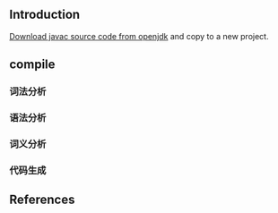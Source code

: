 ## Introduction


[Download javac source code from openjdk](https://hg.openjdk.java.net/jdk8/jdk8/langtools/archive/1ff9d5118aae.zip/src/share/classes/com/sun/) and copy to a new project.


## compile


### 词法分析
### 语法分析
### 词义分析
### 代码生成



## References
